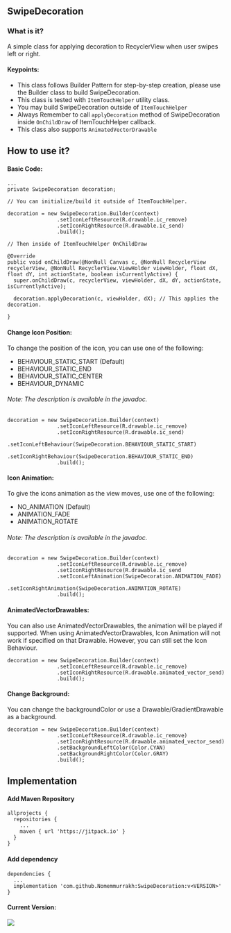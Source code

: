 ## SwipeDecoration

### What is it?
A simple class for applying decoration to RecyclerView when user swipes left or right.

#### Keypoints:
- This class follows Builder Pattern for step-by-step creation, please use the Builder class to build SwipeDecoration.
- This class is tested with `ItemTouchHelper` utility class. 
- You may build SwipeDecoration outside of `ItemTouchHelper` 
- Always Remember to call `applyDecoration` method of SwipeDecoration inside `OnChildDraw` of ItemTouchHelper callback.
- This class also supports `AnimatedVectorDrawable`

## How to use it?

#### Basic Code:
```
...
private SwipeDecoration decoration;

// You can initialize/build it outside of ItemTouchHelper.

decoration = new SwipeDecoration.Builder(context)
                .setIconLeftResource(R.drawable.ic_remove)
                .setIconRightResource(R.drawable.ic_send)
                .build();
                
// Then inside of ItemTouchHelper OnChildDraw

@Override
public void onChildDraw(@NonNull Canvas c, @NonNull RecyclerView recyclerView, @NonNull RecyclerView.ViewHolder viewHolder, float dX, float dY, int actionState, boolean isCurrentlyActive) {
  super.onChildDraw(c, recyclerView, viewHolder, dX, dY, actionState, isCurrentlyActive);

  decoration.applyDecoration(c, viewHolder, dX); // This applies the decoration.
  
}
```
#### Change Icon Position:

To change the position of the icon, you can use one of the following:

- BEHAVIOUR_STATIC_START (Default)
- BEHAVIOUR_STATIC_END
- BEHAVIOUR_STATIC_CENTER
- BEHAVIOUR_DYNAMIC

###### Note: The description is available in the javadoc.

```
decoration = new SwipeDecoration.Builder(context)
                .setIconLeftResource(R.drawable.ic_remove)
                .setIconRightResource(R.drawable.ic_send)
                .setIconLeftBehaviour(SwipeDecoration.BEHAVIOUR_STATIC_START)
                .setIconRightBehaviour(SwipeDecoration.BEHAVIOUR_STATIC_END)
                .build();
```

#### Icon Animation:

To give the icons animation as the view moves, use one of the following:

- NO_ANIMATION (Default)
- ANIMATION_FADE
- ANIMATION_ROTATE

###### Note: The description is available in the javadoc.

```
decoration = new SwipeDecoration.Builder(context)
                .setIconLeftResource(R.drawable.ic_remove)
                .setIconRightResource(R.drawable.ic_send
                .setIconLeftAnimation(SwipeDecoration.ANIMATION_FADE)
                .setIconRightAnimation(SwipeDecoration.ANIMATION_ROTATE)
                .build();
```

#### AnimatedVectorDrawables:

You can also use AnimatedVectorDrawables, the animation will be played if supported.
When using AnimatedVectorDrawables, Icon Animation will not work if specified on that Drawable.
However, you can still set the Icon Behaviour.

```
decoration = new SwipeDecoration.Builder(context)
                .setIconLeftResource(R.drawable.ic_remove)
                .setIconRightResource(R.drawable.animated_vector_send)
                .build();
```

#### Change Background:

You can change the backgroundColor or use a Drawable/GradientDrawable as a background.

```
decoration = new SwipeDecoration.Builder(context)
                .setIconLeftResource(R.drawable.ic_remove)
                .setIconRightResource(R.drawable.animated_vector_send)
                .setBackgroundLeftColor(Color.CYAN)
                .setBackgroundRightColor(Color.GRAY)
                .build();
```

## Implementation

#### Add Maven Repository

```
allprojects {
  repositories {
    ...
    maven { url 'https://jitpack.io' }
  }
}
```

#### Add dependency

```
dependencies {
  ...
  implementation 'com.github.Nomemmurrakh:SwipeDecoration:v<VERSION>'
}
```

####  Current Version:

[![](https://jitpack.io/v/Nomemmurrakh/SwipeDecoration.svg)](https://jitpack.io/#Nomemmurrakh/SwipeDecoration)
